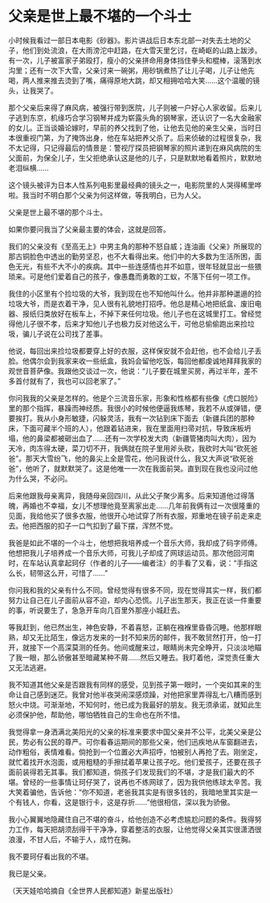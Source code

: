# 父亲是世上最不堪的一个斗士

小时候我看过一部日本电影《砂器》。影片讲战后日本东北部一对失去土地的父子，他们到处流浪，在大雨滂沱中赶路，在大雪天里乞讨，在崎岖的山路上跋涉。有一次，儿子被富家子弟殴打，瘦小的父亲拼命用身体挡住拳头和棍棒，滚落到水沟里；还有一次下大雪，父亲讨来一碗粥，用砂锅煮热了让儿子喝，儿子让他先喝，两人推来推去烫到了嘴，痛得原地大跳，却又相拥哈哈大笑……这个温暖的镜头，让我哭了。 

那个父亲后来得了麻风病，被强行带到医院，儿子则被一户好心人家收留。后来儿子逃到东京，机缘巧合学习钢琴并成为崭露头角的钢琴家，还认识了一名大金融家的女儿。正当谈婚论嫁时，早前的养父找到了他，让他去见他的亲生父亲，当时日本很重视门第，为了掩饰出身，他在车站把养父杀了。后来侦破的过程很复杂，我不太记得，只记得最后的情景是：警视厅探员把钢琴家的照片递到在麻风病院的生父面前，为保全儿子，生父拒绝承认这是他的儿子，只是默默地看着照片，默默地老泪纵横…… 

这个镜头被评为日本人性系列电影里最经典的镜头之一，电影院里的人哭得稀里哗啦。我当时不明白那个父亲为何这样做，等我明白，已为人父。 

父亲是世上最不堪的那个斗士。 

如果你要问我当了父亲最主要的体会，这就是回答。 

我们的父亲没有《至高无上》中男主角的那种不怒自威；连油画《父亲》所展现的那古铜脸色中透出的勤劳坚忍，也不大看得出来。他们中的大多数为生活所困，面色无光，有些不大不小的疾病。其中一些连感情也并不如意，很年轻就显出一些猥琐来。可是他们爱着自己的孩子，像愚蠢而勇敢的工蚁，不落下任何一项工作。 

我住的小区里有个捡垃圾的大爷，我到现在也不知他叫什么。他并非那种邋遢的捡垃圾大爷，而是衣着干净，见人很有礼貌地打招呼。他总是精心地把纸盒、废旧电器、报纸归类放好在板车上，不掉下来任何垃圾。他儿子也在这城里打工。曾经觉得他儿子很不孝，后来才知他儿子也极力反对他这么干，可他总偷偷跑出来捡垃圾，骗儿子说在公司找了差事。 

他说，每回出来捡垃圾都要穿上好的衣服，这样保安就不会赶他，也不会给儿子丢脸。他偶尔会到我家来收一些纸盒，我妈会留他吃饭，每回他都虔诚地拜拜我家的观世音菩萨像。我跟他交谈过一次，他说：“儿子要在城里买房，再过半年，差不多首付就有了，我也可以回老家了。” 

你问我我的父亲是怎样的。他是个三流音乐家，形象和性格都有些像《虎口脱险》里的那个指挥，暴躁而神经质。我很小的时候他便逼我练琴，我若不从或弹错，便要挨打。我从小身形敏捷，闪躲灵活，我有一次钻到床下面去（新疆兵团的那种床，下面可藏半个班的人），他跟着钻进来，我在里面用扫帚对抗，导致床板坍塌，他的鼻梁都被砸出血了……还有一次学校发大肉（新疆管猪肉叫大肉），因为天冷，肉冻得太硬，菜刀切不开，我俩就在院子里用斧头砍，我砍时大叫“砍死爸爸”。那天大雪纷飞，他的鼻尖上全是雪花，他问我说什么，我又大声说“砍死爸爸”，他听了，就默默哭了。这是他唯一一次在我面前哭。直到现在我也没问过他为什么哭，不必问。 

后来他跟我母亲离异，我随母亲回四川，从此父子聚少离多。后来知道他过得落魄，再婚也不幸福，女儿不想理他竟至离家出走……几年前我俩有过一次很隆重的见面，我给他买了很多衣服，他很开心地试穿了所有衣服，郑重地在镜子前走来走去。他把西服的扣子一口气扣到了最下摆，浑然不觉。 

我爸是如此不堪的一个斗士，他想把我培养成一个音乐大师，我却成了码字师傅。他想把我儿子培养成一个音乐大师，可我儿子却成了网球运动员。那次他回河南时，在车站认真拿起珂仔（作者的儿子——编者注）的手看了又看，说：“手指这么长，韧带这么开，可惜了……” 

你问我和我的父亲有什么不同。曾经觉得有很多不同，现在觉得其实一样，我们都努力让自己在儿子面前从容不迫，却内心恐慌。儿子出生那天，我正在谈一件重要的事，听说要生了，急急开车向几百里外那座小城赶去。 

等我赶到，他已然出生，神色安静，不着喜怒，正躺在襁褓里昏昏沉睡。他那样眼熟，却又无比陌生，像远方发来的一封不知来历的邮件，我不敢贸然打开，怕一打开，就接下一个高深莫测的任务。他间或醒来过，眼睛尚未完全睁开，只淡淡地瞄了我一眼，那么骄傲甚至暗藏某种不屑……然后又睡去。我盯着他，深觉责任重大又无法逃避。 

我不知道其他父亲是否跟我有同样的感受，见到孩子第一眼时，一个突如其来的生命让自己感到迷茫。我曾对他半夜哭闹深感烦躁，对他把家里弄得乱七八糟而感到怒火中烧。可渐渐地，不知何时，他已成为我最好的朋友。我无须承诺，就知此生必须保护他，帮助他，哪怕牺牲自己的生命也在所不惜。 

我觉得拿一身洒满北美阳光的父亲的标准来要求中国父亲并不公平，北美父亲是公民，势必有公民的尊严。可你看春运期间的那些父亲，他们迅疾地从车窗翻进去，动作粗俗，表情难看。倘抢到一个位置必大声招呼，怕被别人再抢了去。刚坐定，就忙着找开水泡面，或用粗糙的手擦拭着苹果让孩子吃。他们爱孩子，还要在孩子面前装得若无其事。我们都知道，倘孩子们发现我们的不堪，才是我们最大的不堪。曾经的一些事情让珂仔哭了，说再也不练网球了，因为我供他练球太辛苦。我大笑着骗他，告诉他：“你不知道，老爸我其实是有很多钱的，我暗地里其实是一个有钱人，你看，这是银行卡，这是存折……”他很相信，深以我为骄傲。 

我小心翼翼地隐藏住自己不堪的奋斗，给他创造不必考虑尴尬问题的条件。我得努力工作，每天把胡须刮得干干净净，穿着整洁的衣服，让他觉得父亲其实很潇洒很浪漫，不甘人后，不输于人，成竹在胸。 

我不要珂仔看出我的不堪。 

我已是父亲。 

（天天娃哈哈摘自《全世界人民都知道》新星出版社）